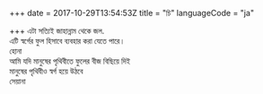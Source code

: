 +++
date = 2017-10-29T13:54:53Z
title = "চি"
languageCode = "ja"
 
+++ 
এটা সত্যিই জাহান্নাম থেকে জল.   
এটি স্বর্গের ফুল হিসাবে ব্যবহার করা যেতে পারে।   
হোনা   
আমি যদি মানুষের পৃথিবীতে ফুলের বীজ বিছিয়ে দিই   
মানুষের পৃথিবীও স্বর্গ হয়ে উঠবে   
সেয়ানা
